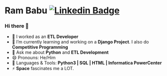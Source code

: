 # Ram Babu [![Linkedin Badge](https://img.shields.io/badge/-Ram_Babu-blue?style=round-square&logo=Linkedin&logoColor=white&link=https://www.linkedin.com/in/ram-babu-kottapally)](https://www.linkedin.com/in/ram-babu-kottapally)
### Hi there 👋

- 🌱 I worked as an **ETL Developer**
- 🔭 I’m currently learning and working on a **Django Project**. I also do **Competitive Programming**
- 💬 Ask me about **Python** and **ETL Development**
- 😄 Pronouns: He/Him
- 💬 Languages & Tools: **Python3 | SQL | HTML | Informatica PowerCenter**
- ⚡ **Space** fascinates me a LOT.


<!--
**Ram-95/Ram-95** is a ✨ _special_ ✨ repository because its `README.md` (this file) appears on your GitHub profile.

Here are some ideas to get you started:

- 🔭 I’m currently working on ...
- 🌱 I’m currently learning **Django**
- 👯 I’m looking to collaborate on ...
- 🤔 I’m looking for help with ...
- 💬 Ask me about ...
- 📫 How to reach me: ...
- 😄 Pronouns: ...
- ⚡ Fun fact: ...
-->
